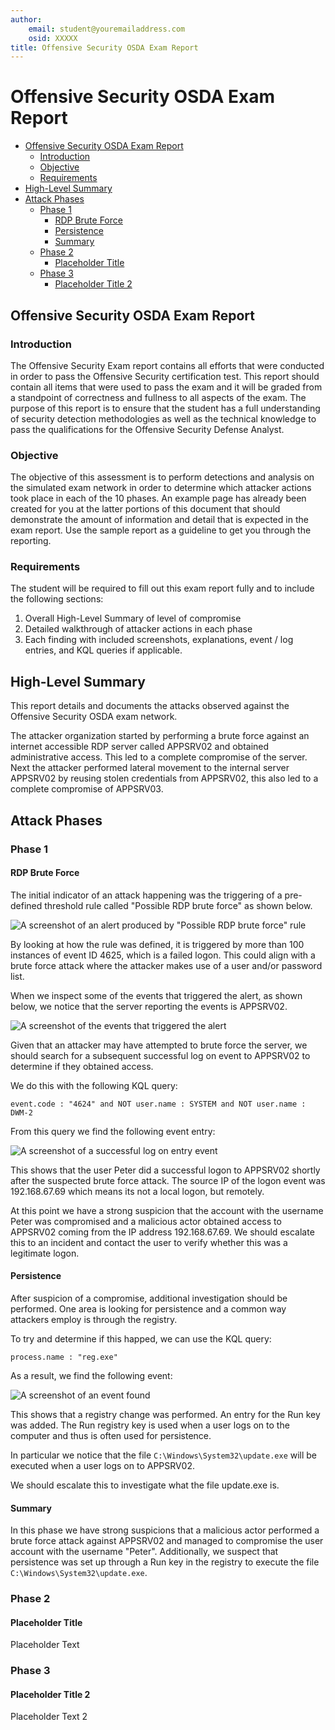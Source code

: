```yaml
---
author:
    email: student@youremailaddress.com
    osid: XXXXX
title: Offensive Security OSDA Exam Report
---
```


# Offensive Security OSDA Exam Report

- [Offensive Security OSDA Exam Report](#offensive-security-osda-exam-report)
   - [Introduction](#introduction)
   - [Objective](#objective)
   - [Requirements](#requirements)
- [High-Level Summary](#high-level-summary)
- [Attack Phases](#attack-phases)
   - [Phase 1](#phase-1)
      - [RDP Brute Force](#rdp-brute-force)
      - [Persistence](#persistence)
      - [Summary](#summary)
   - [Phase 2](#phase-2)
      - [Placeholder Title](#placeholder-title)
   - [Phase 3](#phase-3)
      - [Placeholder Title 2](#placeholder-title-2)


## Offensive Security OSDA Exam Report

### Introduction

The Offensive Security Exam report contains all efforts that were
conducted in order to pass the Offensive Security certification test.
This report should contain all items that were used to pass the exam
and it will be graded from a standpoint of correctness and fullness to
all aspects of the exam. The purpose of this report is to ensure that
the student has a full understanding of security detection
methodologies as well as the technical knowledge to pass the
qualifications for the Offensive Security Defense Analyst.

### Objective

The objective of this assessment is to perform detections and
analysis on the simulated exam network in order to determine which
attacker actions took place in each of the 10 phases. An example page
has already been created for you at the latter portions of this
document that should demonstrate the amount of information and detail
that is expected in the exam report. Use the sample report as a
guideline to get you through the reporting.

### Requirements

The student will be required to fill out this exam report fully and
to include the following sections:

1. Overall High-Level Summary of level of compromise
2. Detailed walkthrough of attacker actions in each phase
3. Each finding with included screenshots, explanations, event / log entries, and KQL queries if applicable.

## High-Level Summary

This report details and documents the attacks observed against the
Offensive Security OSDA exam network.

The attacker organization started by performing a brute force against
an internet accessible RDP server called APPSRV02 and obtained
administrative access. This led to a complete compromise of the server.
Next the attacker performed lateral movement to the internal server
APPSRV02 by reusing stolen credentials from APPSRV02, this also led to
a complete compromise of APPSRV03.

## Attack Phases

### Phase 1

#### RDP Brute Force

The initial indicator of an attack happening was the triggering of a
pre-defined threshold rule called "Possible RDP brute force" as shown
below.

![A screenshot of an alert produced by "Possible RDP brute force" rule](./img-placeholder.png)

By looking at how the rule was defined, it is triggered by more
than 100 instances of event ID 4625, which is a failed logon. This
could align with a brute force attack where the attacker makes use
of a user and/or password list.

When we inspect some of the events that triggered the alert, as shown below, we
notice that the server reporting the events is APPSRV02.

![A screenshot of the events that triggered the alert](./img-placeholder.png)

Given that an attacker may have attempted to brute force the
server, we should search for a subsequent successful log on event
to APPSRV02 to determine if they obtained access.

We do this with the following KQL query:

```kql
event.code : "4624" and NOT user.name : SYSTEM and NOT user.name : DWM-2
```

From this query we find the following event entry:

![A screenshot of a successful log on entry event](./img-placeholder.png)

This shows that the user Peter did a successful logon to APPSRV02
shortly after the suspected brute force attack. The source IP of
the logon event was 192.168.67.69 which means its not a local
logon, but remotely.

At this point we have a strong suspicion that the account with the username
Peter was compromised and a malicious actor obtained access to APPSRV02 coming
from the IP address 192.168.67.69. We should escalate this to an incident and
contact the user to verify whether this was a legitimate logon.

#### Persistence

After suspicion of a compromise, additional investigation should be
performed. One area is looking for persistence and a common way
attackers employ is through the registry.

To try and determine if this happed, we can use the KQL query:

```kql
process.name : "reg.exe"
```

As a result, we find the following event:

![A screenshot of an event found](./img-placeholder.png)

This shows that a registry change was performed. An entry for the
Run key was added. The Run registry key is used when a user logs on
to the computer and thus is often used for persistence.

In particular we notice that the file `C:\Windows\System32\update.exe`
will be executed when a user logs on to APPSRV02.

We should escalate this to investigate what the file update.exe is.

#### Summary

In this phase we have strong suspicions that a malicious actor
performed a brute force attack against APPSRV02 and managed to
compromise the user account with the username "Peter".
Additionally, we suspect that persistence was set up through a Run
key in the registry to execute the file `C:\Windows\System32\update.exe`.

### Phase 2

#### Placeholder Title

Placeholder Text

### Phase 3

#### Placeholder Title 2

Placeholder Text 2
